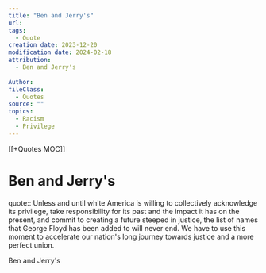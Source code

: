 ```yaml
---
title: "Ben and Jerry's"
url: 
tags:
  - Quote
creation date: 2023-12-20
modification date: 2024-02-18
attribution:
  - Ben and Jerry's
 
Author: 
fileClass:
  - Quotes
source: ""
topics:
  - Racism
  - Privilege
---
```


[[+Quotes MOC]]

# Ben and Jerry's

quote:: Unless and until white America is willing to collectively acknowledge its privilege, take responsibility for its past and the impact it has on the present, and commit to creating a future steeped in justice, the list of names that George Floyd has been added to will never end. We have to use this moment to accelerate our nation's long journey towards justice and a more perfect union.

Ben and Jerry's
